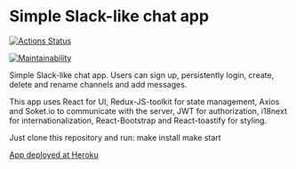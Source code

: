 # Simple Slack-like chat app

[![Actions Status](https://github.com/igorkuznetsov1972/frontend-project-lvl4/workflows/hexlet-check/badge.svg?branch=main)](https://github.com/igorkuznetsov1972/frontend-project-lvl4/actions?query=branch:main)

[![Maintainability](https://api.codeclimate.com/v1/badges/3d5d30ccc62089095fc2/maintainability)](https://codeclimate.com/github/igorkuznetsov1972/frontend-project-lvl4/maintainability)

Simple Slack-like chat app. Users can sign up, persistently login, create, delete and rename channels and add messages.

This app uses React for UI, Redux-JS-toolkit for state management, Axios and Soket.io to communicate with the server, JWT for authorization, i18next for internationalization, React-Bootstrap and React-toastify for styling.

Just clone this repository and run:
    make install
    make start

[App deployed at Heroku](https://mysterious-stream-16330.herokuapp.com/)
